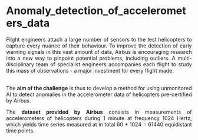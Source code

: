 # Anomaly_detection_of_accelerometers_data

<div align='justify'>Flight engineers attach a large number of sensors to the test helicopters to capture every nuance of their behaviour. To improve the detection of early warning signals in this vast amount of data, Airbus is encouraging research into a new way to pinpoint potential problems, including outliers. A multi-disciplinary team of specialist engineers accompanies each flight to study this mass of observations - a major investment for every flight made.
<br>
<br>

The **aim of the challenge** is thus to develop a method for using unmonitored AI to detect anomalies in the accelerometer data of helicopters pre-certified by Airbus.

The **dataset provided by Airbus** consists in measurements of accelerometers of helicopters during 1 minute at frequency 1024 Hertz, which yields time series measured at in total 60 * 1024 = 61440 equidistant time points.</div>
